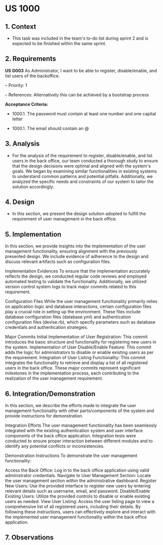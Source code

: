 # US 1000


## 1. Context

* This task was included in the team's to-do list during sprint 2
  and is expected to be finished within the same sprint.

## 2. Requirements

**US G003** As Administrator, I want to be able to register, disable/enable, and list users of the backoffice.

– Priority: 1

– References: Alternatively this can be achieved by a bootstrap process

**Acceptance Criteria:**

- 1000.1. The password must contain at least one number and one capital letter

- 1000.1. The email should contain an @

## 3. Analysis

* For the analysis of the requirement to register, disable/enable, and list users in the back office, our team conducted a thorough study to ensure that the design decisions were optimal and aligned with the system's goals. We began by examining similar functionalities in existing systems to understand common patterns and potential pitfalls. Additionally, we analyzed the specific needs and constraints of our system to tailor the solution accordingly.

## 4. Design

* In this section, we present the design solution adopted to fulfill the requirement of user management in the back office.

## 5. Implementation

In this section, we provide insights into the implementation of the user management functionality, ensuring alignment with the previously presented design. We include evidence of adherence to the design and discuss relevant artifacts such as configuration files.

Implementation Evidences
To ensure that the implementation accurately reflects the design, we conducted regular code reviews and employed automated testing to validate the functionality. Additionally, we utilized version control system logs to track major commits related to this requirement.

Configuration Files
While the user management functionality primarily relies on application logic and database interactions, certain configuration files play a crucial role in setting up the environment. These files include database configuration files (database.yml) and authentication configuration files (devise.rb), which specify parameters such as database credentials and authentication strategies.

Major Commits
Initial Implementation of User Registration: This commit introduces the basic structure and functionality for registering new users in the system.
Implementation of User Disable/Enable Feature: This commit adds the logic for administrators to disable or enable existing users as per the requirement.
Integration of User Listing Functionality: This commit integrates the functionality to retrieve and display a list of all registered users in the back office.
These major commits represent significant milestones in the implementation process, each contributing to the realization of the user management requirement.

## 6. Integration/Demonstration

In this section, we describe the efforts made to integrate the user management functionality with other parts/components of the system and provide instructions for demonstration.

Integration Efforts
The user management functionality has been seamlessly integrated with the existing authentication system and user interface components of the back office application. Integration tests were conducted to ensure proper interaction between different modules and to identify any potential conflicts or inconsistencies.

Demonstration Instructions
To demonstrate the user management functionality:

Access the Back Office: Log in to the back office application using valid administrator credentials.
Navigate to User Management Section: Locate the user management section within the administrative dashboard.
Register New Users: Use the provided interface to register new users by entering relevant details such as username, email, and password.
Disable/Enable Existing Users: Utilize the provided controls to disable or enable existing users as needed.
View User Listing: Access the user listing page to view a comprehensive list of all registered users, including their details.
By following these instructions, users can effectively explore and interact with the implemented user management functionality within the back office application.

## 7. Observations
